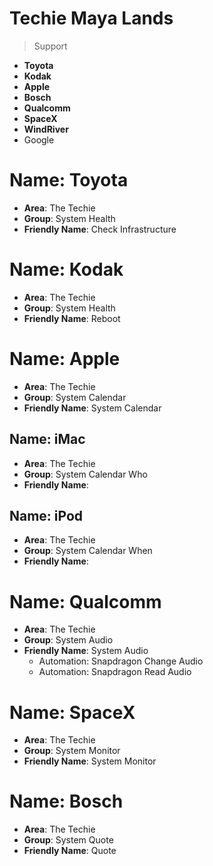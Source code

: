 # Techie Maya Lands

> Support

- __Toyota__
- __Kodak__
- __Apple__
- __Bosch__
- __Qualcomm__
- __SpaceX__
- __WindRiver__
- Google

# Name: Toyota

- __Area__: The Techie
- __Group__: System Health
- __Friendly Name__: Check Infrastructure

# Name: Kodak

- __Area__: The Techie
- __Group__: System Health
- __Friendly Name__: Reboot

# Name: Apple

- __Area__: The Techie
- __Group__: System Calendar
- __Friendly Name__: System Calendar

## Name: iMac

- __Area__: The Techie
- __Group__: System Calendar Who
- __Friendly Name__: 

## Name: iPod

- __Area__: The Techie
- __Group__: System Calendar When
- __Friendly Name__: 


# Name: Qualcomm

- __Area__: The Techie
- __Group__: System Audio
- __Friendly Name__: System Audio
  - Automation: Snapdragon Change Audio
  - Automation: Snapdragon Read Audio

# Name: SpaceX

- __Area__: The Techie
- __Group__: System Monitor
- __Friendly Name__: System Monitor

# Name: Bosch

- __Area__: The Techie
- __Group__: System Quote
- __Friendly Name__: Quote
